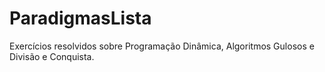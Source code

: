 # ParadigmasLista
Exercícios resolvidos sobre Programação Dinâmica, Algoritmos Gulosos e Divisão e Conquista. 
